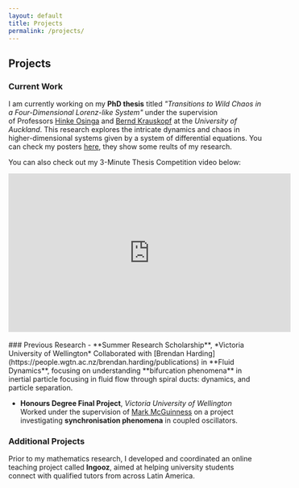 ```yaml
---
layout: default
title: Projects
permalink: /projects/
---
```


## Projects

### Current Work
I am currently working on my **PhD thesis** titled *"Transitions to Wild Chaos in a Four-Dimensional Lorenz-like System"* under the supervision of Professors [Hinke Osinga](https://www.math.auckland.ac.nz/~hinke/) and [Bernd Krauskopf](https://www.math.auckland.ac.nz/~berndk/) at the *University of Auckland*. This research explores the intricate dynamics and chaos in higher-dimensional systems given by a system of differential equations. You can check my posters [here](https://auckland.figshare.com/authors/Juan_Patino_Echeverria/12040190), they show some reults of my research.

You can also check out my 3-Minute Thesis Competition video below:

<div class="video-container">
<iframe width="560" height="315" src="https://www.youtube.com/embed/WCe56C2lkiY?si=UBBADr402NKsvgLU" title="YouTube video player" frameborder="0" allow="accelerometer; autoplay; clipboard-write; encrypted-media; gyroscope; picture-in-picture; web-share" referrerpolicy="strict-origin-when-cross-origin" allowfullscreen></iframe>
</div>
<br>
### Previous Research
- **Summer Research Scholarship**, *Victoria University of Wellington*  
  Collaborated with [Brendan Harding](https://people.wgtn.ac.nz/brendan.harding/publications) in **Fluid Dynamics**, focusing on understanding **bifurcation phenomena** in inertial particle focusing in fluid flow through spiral ducts: dynamics, and particle separation.

- **Honours Degree Final Project**, *Victoria University of Wellington*  
  Worked under the supervision of [Mark McGuinness](https://people.wgtn.ac.nz/mark.mcguinness) on a project investigating **synchronisation phenomena** in coupled oscillators.

### Additional Projects
Prior to my mathematics research, I developed and coordinated an online teaching project called **Ingooz**, aimed at helping university students connect with qualified tutors from across Latin America.

